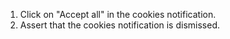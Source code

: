 1. Click on "Accept all" in the cookies notification.
2. Assert that the cookies notification is dismissed.
